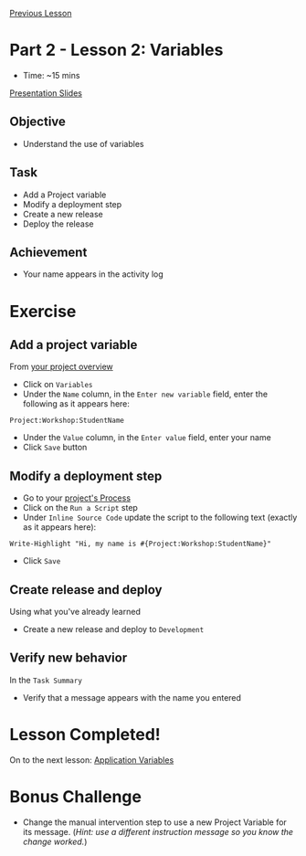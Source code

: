 [Previous Lesson](part-2-lesson-1.md)

# Part 2 - Lesson 2: Variables
- Time: ~15 mins

[Presentation Slides](https://docs.google.com/presentation/d/1RE1cpKfioSquK9h-HH6jxqrbRpw4WQff4TxOJTCD2ww/edit#slide=id.g1181244db34_0_137)

## Objective
- Understand the use of variables

## Task
- Add a Project variable
- Modify a deployment step
- Create a new release
- Deploy the release

## Achievement
- Your name appears in the activity log

# Exercise

## Add a project variable

From [your project overview](https://octopus-training.octopus.app/app#/[space-id]/projects/workshop-application/deployments)
- Click on `Variables`
- Under the `Name` column, in the `Enter new variable` field, enter the following as it appears here:
```
Project:Workshop:StudentName
```
- Under the `Value` column, in the `Enter value` field, enter your name
- Click `Save` button

## Modify a deployment step

- Go to your [project's Process](https://octopus-training.octopus.app/app#/[space-id]/projects/workshop-application/deployments/process)
- Click on the `Run a Script` step
- Under `Inline Source Code` update the script to the following text (exactly as it appears here):
```
Write-Highlight "Hi, my name is #{Project:Workshop:StudentName}"
```
- Click `Save`

## Create release and deploy
Using what you've already learned
- Create a new release and deploy to `Development`

## Verify new behavior
In the `Task Summary`
- Verify that a message appears with the name you entered

# Lesson Completed!
On to the next lesson: [Application Variables](part-2-lesson-3.md)

# Bonus Challenge
- Change the manual intervention step to use a new Project Variable for its message.
(*Hint: use a different instruction message so you know the change worked.*)